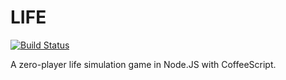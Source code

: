 LIFE
====

[![Build Status](https://drone.io/github.com/michaelowens/LIFE/status.png)](https://drone.io/github.com/michaelowens/LIFE/latest)

A zero-player life simulation game in Node.JS with CoffeeScript.
